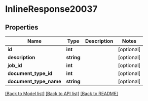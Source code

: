 # InlineResponse20037

## Properties
Name | Type | Description | Notes
------------ | ------------- | ------------- | -------------
**id** | **int** |  | [optional] 
**description** | **string** |  | [optional] 
**job_id** | **int** |  | [optional] 
**document_type_id** | **int** |  | [optional] 
**document_type_name** | **string** |  | [optional] 

[[Back to Model list]](../../README.md#documentation-for-models) [[Back to API list]](../../README.md#documentation-for-api-endpoints) [[Back to README]](../../README.md)

